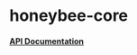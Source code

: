 # honeybee-core

#### [API Documentation](http://ladybug-analysis-tools.github.io/honeybee-core/doc/)